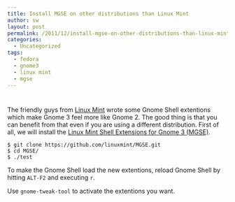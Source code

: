 ```yaml
---
title: Install MGSE on other distributions than Linux Mint
author: sw
layout: post
permalink: /2011/12/install-mgse-on-other-distributions-than-linux-mint/
categories:
  - Uncategorized
tags:
  - fedora
  - gnome3
  - linux mint
  - mgse
---
```

# 

The friendly guys from [Linux Mint][1] wrote some Gnome Shell extentions which make Gnome 3 feel more like Gnome 2. The good thing is that you can benefit from that even if you are using a different distribution. First of all, we will install the [Linux Mint Shell Extensions for Gnome 3 (MGSE)][2].

 [1]: http://linuxmint.com/
 [2]: https://github.com/linuxmint/MGSE

    $ git clone https://github.com/linuxmint/MGSE.git
    $ cd MGSE/
    $ ./test
    

To make the Gnome Shell load the new extentions, reload Gnome Shell by hitting `ALT-F2` and executing `r`.

Use `gnome-tweak-tool` to activate the extentions you want.